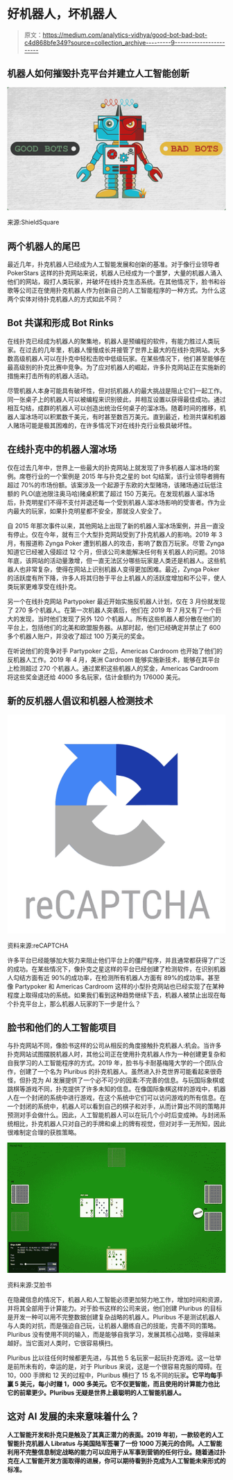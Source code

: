 # 好机器人，坏机器人

> 原文：<https://medium.com/analytics-vidhya/good-bot-bad-bot-c4d868bfe349?source=collection_archive---------9----------------------->

## 机器人如何摧毁扑克平台并建立人工智能创新

![](img/658b7b9c887fa8f323896a55b3142e08.png)

来源:ShieldSquare

## 两个机器人的尾巴

最近几年，扑克机器人已经成为人工智能发展和创新的基准。对于像行业领导者 PokerStars 这样的扑克网站来说，机器人已经成为一个噩梦，大量的机器人涌入他们的网站，殴打人类玩家，并破坏在线扑克生态系统。在其他情况下，脸书和谷歌等公司正在使用扑克机器人作为创新自己的人工智能程序的一种方式。为什么这两个实体对待扑克机器人的方式如此不同？

## Bot 共谋和形成 Bot Rinks

在线扑克已经成为机器人的聚集地，机器人是预编程的软件，有能力胜过人类玩家。在过去的几年里，机器人慢慢成长并接管了世界上最大的在线扑克网站。大多数高级机器人可以在扑克中轻松击败中低级玩家。在某些情况下，他们甚至能够在最高级别的扑克比赛中竞争。为了应对机器人的崛起，许多扑克网站正在实施新的措施来打击所有的机器人活动。

尽管机器人本身可能具有破坏性，但对抗机器人的最大挑战是阻止它们一起工作。同一张桌子上的机器人可以被编程来识别彼此，并相互设置以获得最佳成功。通过相互勾结，成群的机器人可以创造出统治任何桌子的溜冰场。随着时间的推移，机器人溜冰场可以积累数千美元，有时甚至数百万美元。直到最近，检测共谋和机器人赌场可能是极其困难的，在许多情况下对在线扑克行业极具破坏性。

## 在线扑克中的机器人溜冰场

仅在过去几年中，世界上一些最大的扑克网站上就发现了许多机器人溜冰场的案例。席卷行业的一个案例是 2015 年与扑克之星的 bot 勾结案，该行业领导者拥有超过 70%的市场份额。该案涉及一个起源于东欧的大型赌场，该赌场通过玩低注额的 PLO(底池限注奥马哈)赌桌积累了超过 150 万美元。在发现机器人溜冰场后，扑克明星们不得不支付并退还每一个受到机器人溜冰场影响的受害者。作为业内最大的玩家，如果扑克明星都不安全，那就没人安全了。

自 2015 年那次事件以来，其他网站上出现了新的机器人溜冰场案例，并且一直没有停止。仅在今年，就有三个大型扑克网站受到了扑克机器人的影响。2019 年 3 月，有报道称 Zynga Poker 遭到机器人的攻击，影响了数百万玩家。尽管 Zynga 知道它已经被入侵超过 12 个月，但该公司未能解决任何有关机器人的问题。2018 年底，该网站的活动量激增，但一直无法区分哪些玩家是人类还是机器人。这些机器人也非常复杂，使得在网站上识别机器人变得更加困难。最近，Zynga Poker 的活跃度有所下降，许多人将其归咎于平台上机器人的活跃度增加和不公平，使人类玩家更难享受在线扑克。

另一个在线扑克网站 Partypoker 最近开始实施反机器人计划，仅在 3 月份就发现了 270 多个机器人。在第一次机器人突袭后，他们在 2019 年 7 月又有了一个巨大的发现，当时他们发现了另外 120 个机器人。所有这些机器人都分散在他们的平台上，包括他们的北美和欧盟服务器。从那时起，他们已经确定并禁止了 600 多个机器人账户，并没收了超过 100 万美元的奖金。

在听说他们的竞争对手 Partypoker 之后，Americas Cardroom 也开始了他们的反机器人工作。2019 年 4 月，美洲 Cardroom 能够实施新技术，能够在其平台上检测超过 270 个机器人。通过累积这些机器人的奖金，Americas Cardroom 将这些奖金退还给 4000 多名玩家，估计金额约为 176000 美元。

## 新的反机器人倡议和机器人检测技术

![](img/226f574bea78fd24c3f5acea1bc681e6.png)

资料来源:reCAPTCHA

许多平台已经能够加大努力来阻止他们平台上的僵尸程序，并且通常都获得了广泛的成功。在某些情况下，像扑克之星这样的平台已经创建了检测软件，在识别机器人勾结方面有近 90%的成功率，在检测所有机器人方面有 89%的成功率。甚至像 Partypoker 和 Americas Cardroom 这样的小型扑克网站也已经实现了在某种程度上取得成功的系统。如果我们看到这种趋势继续下去，机器人被禁止出现在每个扑克平台上，那么机器人玩家的下一步是什么？

## 脸书和他们的人工智能项目

与扑克网站不同，像脸书这样的公司从相反的角度接触扑克机器人:机会。当许多扑克网站试图摆脱机器人时，其他公司正在使用扑克机器人作为一种创建更复杂和自我学习的人工智能程序的方式。2019 年，脸书与卡耐基梅隆大学的一个团队合作，创建了一个名为 Pluribus 的扑克机器人。虽然进入扑克世界可能看起来很奇怪，但扑克为 AI 发展提供了一个必不可少的因素:不完善的信息。与玩国际象棋或跳棋等游戏不同，扑克提供了许多未知的信息。在像国际象棋这样的游戏中，机器人在一个封闭的系统中进行游戏，在这个系统中它们可以访问游戏的所有信息。在一个封闭的系统中，机器人可以看到自己的棋子和对手，从而计算出不同的策略并预测对手会做什么。因此，人工智能机器人可以在玩几个小时后变成神。与封闭系统相比，扑克机器人只对自己的手牌和桌上的牌有视觉，但对对手一无所知，因此很难制定合理的获胜策略。

![](img/b1b025550cc8b9d1d801b4bf029473be.png)

资料来源:艾脸书

在隐藏信息的情况下，机器人和人工智能必须更加努力地工作，增加时间和资源，并将其全部用于计算能力。对于脸书这样的公司来说，他们创建 Pluribus 的目标是开发一种可以用不完整数据创建复杂战略的机器人。Pluribus 不是测试机器人与人类的对抗，而是强迫自己玩，让机器人磨练自己的技能，完善不同的策略。Pluribus 没有使用不同的输入，而是能够自我学习，发展其核心战略，变得越来越好。当它面对人类时，它很容易横扫。

Pluribus 比以往任何时候都更先进，与其他 5 名玩家一起玩扑克游戏。这一壮举是前所未有的，幸运的是，对于 Pluribus 来说，这是一个很容易克服的障碍。在 10，000 手牌和 12 天的过程中，Pluribus 横扫了 15 名不同的玩家[](https://www.hpcwire.com/2019/07/15/new-cmu-ai-poker-bot-pluribus-humbles-the-prosagain/)**。它平均每手赢 5 美元，每小时赚 1，000 多美元。它不仅更智能，而且使用的计算能力也比它的前辈更少。Pluribus 无疑是世界上最聪明的人工智能机器人。**

## **这对 AI 发展的未来意味着什么？**

**人工智能开发和扑克只是触及了其真正潜力的表面。2019 年初，一款较老的人工智能扑克机器人 Libratus 与美国陆军签署了一份 1000 万美元的合同。人工智能利用不完整信息制定战略的能力可以应用于从军事到营销的任何行业。随着通过扑克在人工智能开发方面取得的进展，你可以期待看到扑克成为人工智能未来形式的标准。**